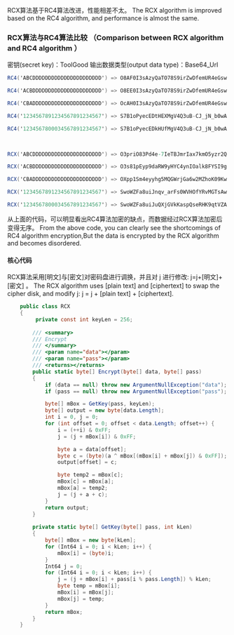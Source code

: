  

RCX算法基于RC4算法改进，性能相差不太。
The RCX algorithm is improved based on the RC4 algorithm, and performance is almost the same.

### RCX算法与RC4算法比较 （Comparison between RCX algorithm and RC4 algorithm ）
密钥(secret key)：ToolGood  输出数据类型(output data type)：Base64_Url
```` csharp
RC4('ABCDDDDDDDDDDDDDDDDDDDDDD') => O8AF0I3sAzyQaTO78S9irZwDfemUR4eGsw

RC4('ACBDDDDDDDDDDDDDDDDDDDDDD') => O8EE0I3sAzyQaTO78S9irZwDfemUR4eGsw

RC4('CBADDDDDDDDDDDDDDDDDDDDDD') => OcAH0I3sAzyQaTO78S9irZwDfemUR4eGsw

RC4('1234567891234567891234567') => S7B1oPyecEDtHEXMgV4Q3uB-CJ_jN_b0wA

RC4('1234567800034567891234567') => S7B1oPyecEDkHUfMgV4Q3uB-CJ_jN_b0wA

 

RCX('ABCDDDDDDDDDDDDDDDDDDDDDD') => O3priO83Pd4e-7IeTBJmrIax7kmO5yzr2Q

RCX('ACBDDDDDDDDDDDDDDDDDDDDDD') => O3s81pEyp9daRW9yHYC4ynIOalk8FYSI9g

RCX('CBADDDDDDDDDDDDDDDDDDDDDD') => OXpp1Sm4eyyhg5MQGWrjGa6w2MZhoK09Kw

RCX('1234567891234567891234567') => SwoWZFa8uiJnqv_arFs0WVHOfYRvMGTsAw

RCX('1234567800034567891234567') => SwoWZFa8uiJuQXjGVkKaspQseRHK9qtVZA
`````

从上面的代码，可以明显看出RC4算法加密的缺点，而数据经过RCX算法加密后变得无序。
From the above code, you can clearly see the shortcomings of RC4 algorithm encryption,But the data is encrypted by the RCX algorithm and becomes disordered. 

#### 核心代码
RCX算法采用[明文]与[密文]对密码盘进行调换，并且对 j 进行修改: j=j+[明文]+[密文] 。
The RCX algorithm uses [plain text] and [ciphertext] to swap the cipher disk, and modify j: j = j + [plain text] + [ciphertext].
```` csharp
    public class RCX
    {
         private const int keyLen = 256;
 
        /// <summary>
        /// Encrypt
        /// </summary>
        /// <param name="data"></param>
        /// <param name="pass"></param>
        /// <returns></returns>
        public static byte[] Encrypt(byte[] data, byte[] pass)
        {
            if (data == null) throw new ArgumentNullException("data");
            if (pass == null) throw new ArgumentNullException("pass");

            byte[] mBox = GetKey(pass, keyLen);
            byte[] output = new byte[data.Length];
            int i = 0, j = 0;
            for (int offset = 0; offset < data.Length; offset++) {
                i = (++i) & 0xFF;
                j = (j + mBox[i]) & 0xFF;

                byte a = data[offset];
                byte c = (byte)(a ^ mBox[(mBox[i] + mBox[j]) & 0xFF]);
                output[offset] = c;

                byte temp2 = mBox[c];
                mBox[c] = mBox[a];
                mBox[a] = temp2;
                j = (j + a + c);
            }
            return output;
        }
 
        private static byte[] GetKey(byte[] pass, int kLen)
        {
            byte[] mBox = new byte[kLen];
            for (Int64 i = 0; i < kLen; i++) {
                mBox[i] = (byte)i;
            }
            Int64 j = 0;
            for (Int64 i = 0; i < kLen; i++) {
                j = (j + mBox[i] + pass[i % pass.Length]) % kLen;
                byte temp = mBox[i];
                mBox[i] = mBox[j];
                mBox[j] = temp;
            }
            return mBox;
        }
    }
`````